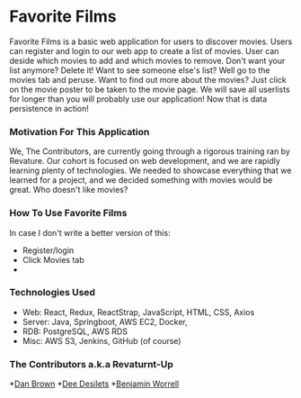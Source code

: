 # Favorite Films
Favorite Films is a basic web application for users to discover movies. Users can register and login to our web app to create a list of movies. User can deside which movies to add and which movies to remove. Don't want your list anymore? Delete it! Want to see someone else's list? Well go to the movies tab and peruse.  Want to find out more about the movies? Just click on the movie poster to be taken to the movie page. We will save all userlists for longer than you will probably use our application! Now that is data persistence in action!

### Motivation For This Application
We, The Contributors, are currently going through a rigorous training ran by Revature. Our cohort is focused on web development, and we are rapidly learning plenty of technologies. We needed to showcase everything that we learned for a project, and we decided something with movies would be great. Who doesn't like movies? 

### How To Use Favorite Films
In case I don't write a better version of this:
* Register/login
* Click Movies tab
*  

### Technologies Used
* Web: React, Redux, ReactStrap, JavaScript, HTML, CSS, Axios
* Server: Java, Springboot, AWS EC2, Docker,   
* RDB: PostgreSQL, AWS RDS
* Misc: AWS S3, Jenkins, GitHub (of course)

### The Contributors a.k.a Revaturnt-Up
*[Dan Brown](https://github.com/13uilding)
*[Dee Desilets](https://github.com/DeeDesilets)
*[Benjamin Worrell](https://github.com/BenjaminWorrell)